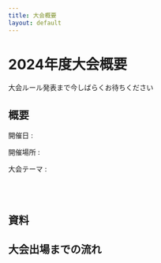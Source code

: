 ```yaml
---
title: 大会概要
layout: default
---
```


# 2024年度大会概要
大会ルール発表まで今しばらくお待ちください
## 概要
開催日
: 

開催場所
: 

大会テーマ
: 

<br><br>

## 資料

## 大会出場までの流れ
